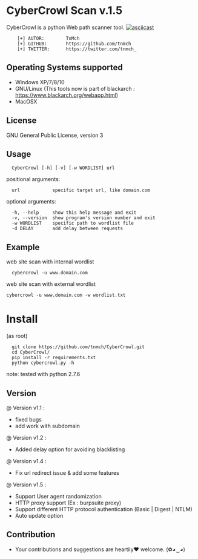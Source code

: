
# CyberCrowl Scan v.1.5


CyberCrowl is a python Web path scanner tool.
[![asciicast](https://asciinema.org/a/vd2s3AMNt0FMqD9ZO1C7uDAWb.png)](https://asciinema.org/a/vd2s3AMNt0FMqD9ZO1C7uDAWb)

```
    [+] AUTOR:        TnMch
    [+] GITHUB:       https://github.com/tnmch
    [+] TWITTER:      https://twitter.com/tnmch_
```

Operating Systems supported
---------------------------
- Windows XP/7/8/10
- GNU/Linux (This tools now is part of blackarch : https://www.blackarch.org/webapp.html)
- MacOSX


License
-------
GNU General Public License, version 3


Usage
-----

```
  CyberCrowl [-h] [-v] [-w WORDLIST] url
```

positional arguments:

```
  url            specific target url, like domain.com
```
optional arguments:

```
  -h, --help     show this help message and exit
  -v, --version  show program's version number and exit
  -w WORDLIST    specific path to wordlist file
  -d DELAY       add delay between requests
```

Example
-------

web site scan with internal wordlist
```
  cybercrowl -u www.domain.com
```
web site scan with external wordlist
  ```
  cybercrowl -u www.domain.com -w wordlist.txt
  ```


# Install


(as root)

```
  git clone https://github.com/tnmch/CyberCrowl.git
  cd CyberCrowl/
  pip install -r requirements.txt
  python cybercrowl.py -h
```

note: tested with python 2.7.6 

Version
-------
@ Version v1.1 : 
- fixed bugs
- add work with subdomain

@ Version v1.2 :
- Added delay option for avoiding blacklisting

@ Version v1.4 :
- Fix url redirect issue & add some features  

@ Version v1.5 :
- Support User agent randomization
- HTTP proxy support (Ex : burpsuite proxy)
- Support different HTTP protocol authentication (Basic | Digest | NTLM) 
- Auto update option

Contribution
-------

- Your contributions and suggestions are heartily♥ welcome. (✿◕‿◕)
